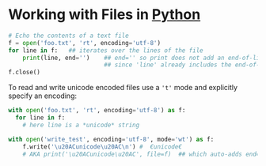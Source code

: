 # Working with Files in [Python](./python.md)

```python
# Echo the contents of a text file
f = open('foo.txt', 'rt', encoding='utf-8')
for line in f:   ## iterates over the lines of the file
    print(line, end='')    ## end='' so print does not add an end-of-line char
                           ## since 'line' already includes the end-of-line.
f.close()
```

To read and write unicode encoded files use a `'t'` mode and explicitly specify an encoding:

```python
with open('foo.txt', 'rt', encoding='utf-8') as f:
  for line in f:
    # here line is a *unicode* string

with open('write_test', encoding='utf-8', mode='wt') as f:
    f.write('\u20ACunicode\u20AC\n') #  €unicode€
    # AKA print('\u20ACunicode\u20AC', file=f)  ## which auto-adds end='\n'
```